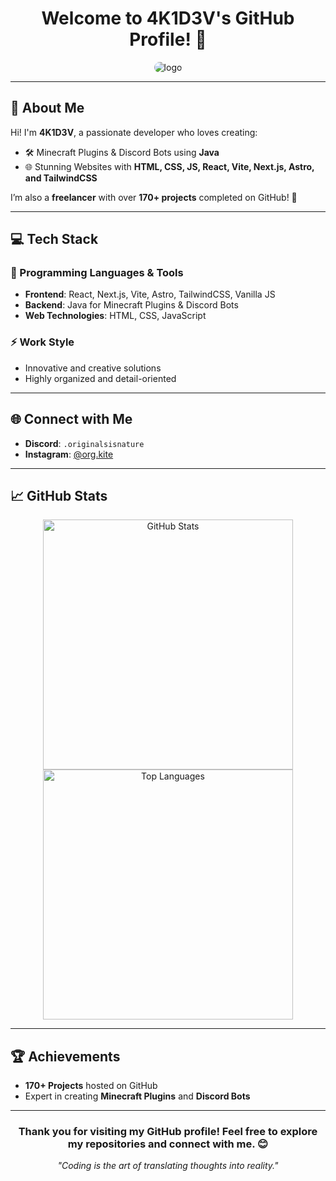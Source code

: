 <h1 align="center">Welcome to 4K1D3V's GitHub Profile! 🌟</h1>

<p align="center">
  <img src="https://via.placeholder.com/250" alt="logo" style="border-radius: 10px;"/>
</p>

---

## 👋 About Me

Hi! I'm **4K1D3V**, a passionate developer who loves creating:
- 🛠️ Minecraft Plugins & Discord Bots using **Java**
- 🌐 Stunning Websites with **HTML, CSS, JS, React, Vite, Next.js, Astro, and TailwindCSS**

I’m also a **freelancer** with over **170+ projects** completed on GitHub! 🚀

---

## 💻 Tech Stack

### 🌟 Programming Languages & Tools
- **Frontend**: React, Next.js, Vite, Astro, TailwindCSS, Vanilla JS
- **Backend**: Java for Minecraft Plugins & Discord Bots
- **Web Technologies**: HTML, CSS, JavaScript

### ⚡ Work Style
- Innovative and creative solutions
- Highly organized and detail-oriented

---

## 🌐 Connect with Me

- **Discord**: `.originalsisnature`
- **Instagram**: [@org.kite](https://www.instagram.com/org.kite/)

---

## 📈 GitHub Stats

<!-- Add dynamic stats widgets -->
<p align="center">
  <img src="https://github-readme-stats.vercel.app/api?username=4K1D3V&show_icons=true&theme=radical" alt="GitHub Stats" width="400"/>
  <img src="https://github-readme-stats.vercel.app/api/top-langs/?username=4K1D3V&layout=compact&theme=radical" alt="Top Languages" width="400"/>
</p>

---

## 🏆 Achievements
- **170+ Projects** hosted on GitHub
- Expert in creating **Minecraft Plugins** and **Discord Bots**

---

<div align="center">
  <h3>Thank you for visiting my GitHub profile! Feel free to explore my repositories and connect with me. 😊</h3>
</div>

<p align="center">
  <i>"Coding is the art of translating thoughts into reality."</i>
</p>
